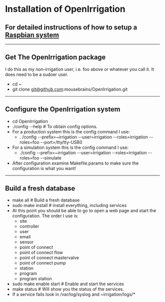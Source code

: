 # Installation of OpenIrrigation

## For detailed instructions of how to setup a [Raspbian system](https://github.com/mousebrains/OpenIrrigation/blob/master/INSTALL.raspbian.md#git-installation)
---
## Get The OpenIrrigation package
I do this as my non-irrigation user, i.e. foo above or whatever you call it. It does need to be a sudoer user.
- cd ~
- git clone git@github.com:mousebrains/OpenIrrigation.git
---
## Configure the OpenIrrigation system
- cd OpenIrrigation
- ./config --help # To obtain config options.
- For a production system this is the config command I use:
  - . /config --prefix=~irrigation --user=irrigation --roles=irrigation --roles=foo --port=/tty/tty-USB0
- For a simulation system this is the config command I use:
  - ./config --prefix=~irrigation --user=irrigation --roles=irrigation --roles=foo  --simulate
- After configuration examine Makefile.params to make sure the configuration is what you want!
---
## Build a fresh database
- make all # Build a fresh database
- sudo make install # install everything, including services
- At this point you should be able to go to open a web page and start the configuration. The order I use is:
  - site
  - controller
  - user
  - email
  - sensor
  - point of connect
  - point of connect flow
  - point of connect mastervalve
  - point of connect pump
  - station
  - program
  - program station
- sudo make enable start # Enable and start the services
- make status # Will show you the status of the services.
- If a service fails look in /var/log/syslog and ~irrigation/logs/*
